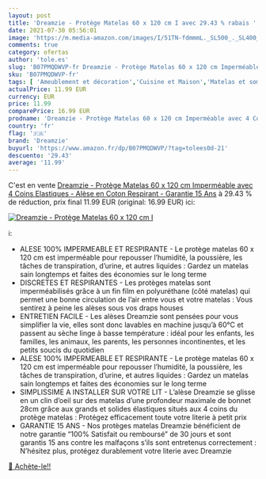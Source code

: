 ```yaml
---
layout: post
title: 'Dreamzie - Protège Matelas 60 x 120 cm I avec 29.43 % rabais '
date: 2021-07-30 05:56:01
image: 'https://m.media-amazon.com/images/I/51TN-fdmmmL._SL500_._SL400_.jpg'
comments: true
category: ofertas
author: 'tole.es'
slug: 'B07PMQDWVP-fr Dreamzie - Protège Matelas 60 x 120 cm Imperméable avec 4...'
sku: 'B07PMQDWVP-fr'
tags: [ 'Ameublement et décoration','Cuisine et Maison','Matelas et sommiers pour adulte','Meubles','Meubles de chambre dadulte','Sur-matelas pour adulte','dreamzie', ]
actualPrice: 11.99 EUR
currency: EUR
price: 11.99
comparePrice: 16.99 EUR
prodname: 'Dreamzie - Protège Matelas 60 x 120 cm Imperméable avec 4 Coins Elastiques - Alèse en Coton Respirant - Garantie 15 Ans'
country: 'fr'
flag: '🇫🇷'
brand: 'Dreamzie'
buyurl: 'https://www.amazon.fr/dp/B07PMQDWVP/?tag=tolees0d-21'
descuento: '29.43'
average: '11.99'
---
```


C'est en vente [Dreamzie - Protège Matelas 60 x 120 cm Imperméable avec 4 Coins Elastiques - Alèse en Coton Respirant - Garantie 15 Ans](https://www.amazon.fr/dp/B07PMQDWVP/?tag=tolees0d-21)  à  29.43 % de réduction, prix final  11.99 EUR (original: 16.99 EUR) ici:

[![Dreamzie - Protège Matelas 60 x 120 cm I](https://m.media-amazon.com/images/I/51TN-fdmmmL._SL500_._SL400_.jpg)](https://www.amazon.fr/dp/B07PMQDWVP/?tag=tolees0d-21)

ℹ️:

- ALESE 100% IMPERMEABLE ET RESPIRANTE - Le protège matelas 60 x 120 cm est imperméable pour repousser l’humidité, la poussière, les tâches de transpiration, d’urine, et autres liquides : Gardez un matelas sain longtemps et faites des économies sur le long terme
- DISCRETES ET RESPIRANTES - Les protèges matelas sont imperméabilisés grâce à un fin film en polyuréthane (côté matelas) qui permet une bonne circulation de l’air entre vous et votre matelas : Vous sentirez à peine les alèses sous vos draps houses
- ENTRETIEN FACILE - Les alèses Dreamzie sont pensées pour vous simplifier la vie, elles sont donc lavables en machine jusqu’à 60°C et passent au sèche linge à basse température : idéal pour les enfants, les familles, les animaux, les parents, les personnes incontinentes, et les petits soucis du quotidien
- ALESE 100% IMPERMEABLE ET RESPIRANTE - Le protège matelas 60 x 120 cm est imperméable pour repousser l’humidité, la poussière, les tâches de transpiration, d’urine, et autres liquides : Gardez un matelas sain longtemps et faites des économies sur le long terme
- SIMPLISSIME A INSTALLER SUR VOTRE LIT - L’alèse Dreamzie se glisse en un clin d’oeil sur des matelas d’une profondeur maximale de bonnet 28cm grâce aux grands et solides élastiques situés aux 4 coins du protège matelas : Protégez efficacement toute votre literie à petit prix
- GARANTIE 15 ANS - Nos protèges matelas Dreamzie bénéficient de notre garantie “100% Satisfait ou remboursé” de 30 jours et sont garantis 15 ans contre les malfaçons s’ils sont entretenus correctement : N’hésitez plus, protégez durablement votre literie avec Dreamzie

[🛒 Achète-le!!](https://www.amazon.fr/dp/B07PMQDWVP/?tag=tolees0d-21)
